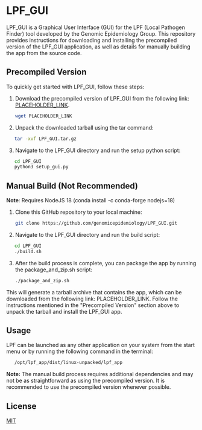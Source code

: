 # LPF_GUI

LPF_GUI is a Graphical User Interface (GUI) for the LPF (Local Pathogen Finder) tool developed by the Genomic Epidemiology Group. This repository provides instructions for downloading and installing the precompiled version of the LPF_GUI application, as well as details for manually building the app from the source code.

## Precompiled Version

To quickly get started with LPF_GUI, follow these steps:

1. Download the precompiled version of LPF_GUI from the following link: [PLACEHOLDER_LINK](PLACEHOLDER_LINK).
   ```bash
   wget PLACEHOLDER_LINK
    ```

2. Unpack the downloaded tarball using the tar command:
```bash
   tar -xvf LPF_GUI.tar.gz
   ```
3. Navigate to the LPF_GUI directory and run the setup python script:
```bash
   cd LPF_GUI
   python3 setup_gui.py
   ```

## Manual Build (Not Recommended)

**Note**: Requires NodeJS 18 (conda install -c conda-forge nodejs=18)

1. Clone this GitHub repository to your local machine:
   ```bash
   git clone https://github.com/genomicepidemiology/LPF_GUI.git
    ```
2. Navigate to the LPF_GUI directory and run the build script:
```bash
   cd LPF_GUI
   ./build.sh
   ```
3. After the build process is complete, you can package the app by running the package_and_zip.sh script:
   ```bash
   ./package_and_zip.sh
   ```
   
This will generate a tarball archive that contains the app, which can be downloaded from the following link: PLACEHOLDER_LINK. Follow the instructions mentioned in the "Precompiled Version" section above to unpack the tarball and install the LPF_GUI app.

## Usage
LPF can be launched as any other application on your system from the start menu or by running the following command in the terminal:
```bash
   /opt/lpf_app/dist/linux-unpacked/lpf_app
   ```

**Note:** The manual build process requires additional dependencies and may not be as straightforward as using the precompiled version. It is recommended to use the precompiled version whenever possible.

## License
[MIT](https://choosealicense.com/licenses/mit/)


